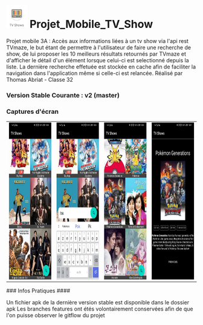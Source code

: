 # <img width="55px" height="60px" src="./screenshots/logo.png" />   Projet_Mobile_TV_Show
Projet mobile 3A : Accès aux informations liées à un tv show via l'api rest TVmaze, le but étant de permettre à l'utilisateur de faire une recherche de show, de lui proposer les 10 meilleurs résultats retournés par TVmaze et d'afficher le détail d'un élément lorsque celui-ci est selectionné depuis la liste. La dernière recherche effetuée est stockée en cache afin de faciliter la navigation dans l'application même si celle-ci est relancée.
Réalisé par Thomas Abriat - Classe 32

### Version Stable Courante : v2 (master) ###

### Captures d'écran ###
<table>
  <tr>
    <td>
      <img width="192px" height="415px" src="./screenshots/1.jpg" />
    </td>
    <td>
<img width="192px" height="415px" src="./screenshots/2.jpg" />
    </td>
    <td>
      <img width="192px" height="415px" src="./screenshots/3.jpg" />
    </td>
    <td>
      <img width="192px" height="415px" src="./screenshots/4.jpg" />
    </td>
   <tr>
  <table>
### Infos Pratiques ####

Un fichier apk de la dernière version stable est disponible dans le dossier apk 
Les branches features ont étés volontairement conservées afin de que l'on puisse observer le gitflow du projet
